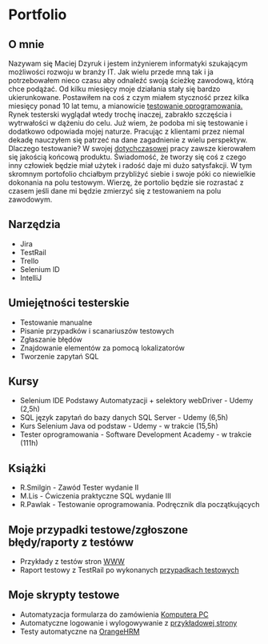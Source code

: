 # Portfolio
                                                                                                                                                                                           
## O mnie

Nazywam się Maciej Dzyruk i jestem inżynierem informatyki szukającym możliwości rozwoju w branży IT. Jak wielu przede mną tak i ja potrzebowałem nieco czasu aby odnaleźć swoją ścieżkę zawodową, którą chce podążać.
Od kilku miesięcy moje działania stały się bardzo ukierunkowane. Postawiłem na coś z czym miałem styczność przez kilka miesięcy ponad 10 lat temu, a mianowicie [testowanie oprogramowania.](https://drive.google.com/file/d/1PHqweyN8wgcJPiAaGiAG2tMM-mX-wc5j/view?usp=sharing) 
Rynek testerski wyglądał wtedy trochę inaczej, zabrakło szczęścia i wytrwałości w dążeniu do celu. Już wiem, że podoba mi się testowanie i dodatkowo odpowiada mojej naturze. Pracując z klientami przez niemal dekadę nauczyłem się patrzeć na dane zagadnienie z wielu perspektyw.
Dlaczego testowanie? W swojej [dotychczasowej](https://www.google.com/maps/place/Siligan+sp.+z+o.o.+-+Sprzeda%C5%BC+i+serwis+komputer%C3%B3w/@52.175073,20.9448203,17z/data=!4m7!3m6!1s0x471ecb77be96e3a3:0xc936f7fe432fe4a4!8m2!3d52.175073!4d20.947009!9m1!1b1) pracy zawsze kierowałem się jakością końcową produktu. Świadomość, że tworzy się coś z czego inny człowiek będzie miał użytek i radość daje mi dużo satysfakcji. 
W tym skromnym portofolio chciałbym przybliżyć siebie i swoje póki co niewielkie dokonania na polu testowym. Wierzę, że portolio będzie sie rozrastać z czasem jeśli dane mi będzie zmierzyć się z testowaniem na polu zawodowym.     

## Narzędzia

* Jira
* TestRail
* Trello
* Selenium ID
* IntelliJ

## Umiejętności testerskie
* Testowanie manualne
* Pisanie przypadków i scanariuszów testowych
* Zgłaszanie błędów 
* Znajdowanie elementów za pomocą lokalizatorów
* Tworzenie zapytań SQL

## Kursy

* Selenium IDE Podstawy Automatyzacji + selektory webDriver - Udemy (2,5h)
* SQL język zapytań do bazy danych SQL Server - Udemy (6,5h)
* Kurs Selenium Java od podstaw - Udemy - w trakcie (15,5h)
* Tester oprogramowania - Software Development Academy - w trakcie (111h)


## Książki

* R.Smilgin - Zawód Tester wydanie II
* M.Lis - Ćwiczenia praktyczne SQL wydanie III
* R.Pawlak - Testowanie oprogramowania. Podręcznik dla początkujących


## Moje przypadki testowe/zgłoszone błędy/raporty z testóww
* Przykłady z testów stron [WWW](https://trello.com/b/87LxX0pE/moje-przypadki-testowe-zg%C5%82oszenia-b%C5%82%C4%99d%C3%B3w)
* Raport testowy z TestRail po wykonanych [przypadkach testowych](https://drive.google.com/file/d/1D7cSRvEkjsut1olTfakP_3qXeFzsnNW3/view?usp=sharing)

## Moje skrypty testowe
* Automatyzacja formularza do zamówienia [Komputera PC](https://gist.github.com/MaciekDzyruk/aabc80b4249f5fec9fdb059ac649bfb1)
* Automatyczne logowanie i wylogowywanie z [przykładowej strony](https://gist.github.com/MaciekDzyruk/88de90fbc43cfbed015a845a6bf19298)
* Testy automatyczne na [OrangeHRM](https://gist.github.com/MaciekDzyruk/0621bd0a2ef9fef1bea4f85d783a7529)
